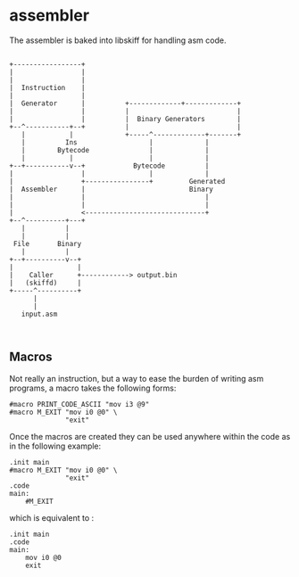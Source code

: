 # assembler

The assembler is baked into libskiff for handling asm code. 

```

+-----------------+
|                 |
|                 |
|  Instruction    |
|                 |
|  Generator      |          +-------------+-------------+
|                 |          |                           |
|                 |          |  Binary Generators        |
+--^-----------+--+          |                           |
   |           |             +-----^-------------+-------+
   |          Ins                  |             |
   |        Bytecode               |             |
   |           |                   |             |
+--+-----------v--+            Bytecode          |
|                 |                |             |
|                 +----------------+         Generated
|  Assembler      |                          Binary
|                 |                              |
|                 |                              |
|                 <------------------------------+
+--^----------+---+
   |          |
   |          |
 File       Binary
   |          |
+--+----------v--+
|                |
|    Caller      +------------> output.bin
|   (skiffd)     |
+-----^----------+
      |
      |
   input.asm



```

## Macros

Not really an instruction, but a way to ease the burden of writing asm programs, a macro takes the following forms:

```
#macro PRINT_CODE_ASCII "mov i3 @9"
#macro M_EXIT "mov i0 @0" \
              "exit"
```

Once the macros are created they can be used anywhere within the code as in the following example:

```
.init main
#macro M_EXIT "mov i0 @0" \
              "exit"
.code
main:
	#M_EXIT
```

which is equivalent to : 

```
.init main
.code
main:
	mov i0 @0
	exit
```